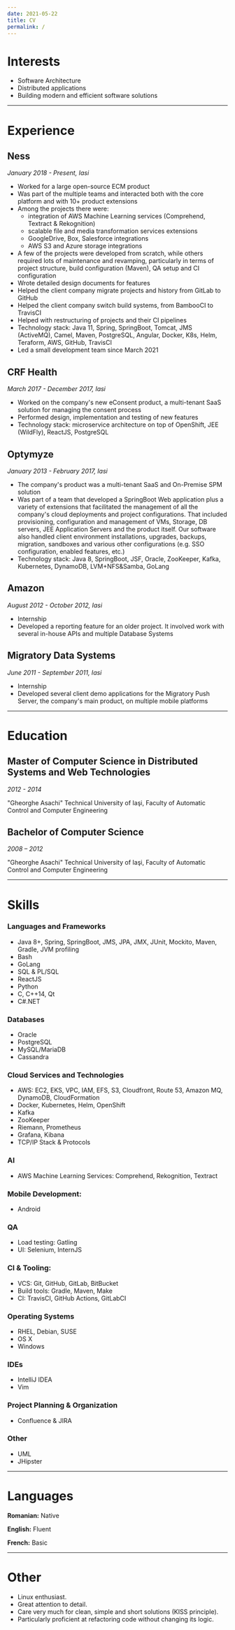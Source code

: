 ```yaml
---
date: 2021-05-22
title: CV
permalink: /
---
```


# Interests
* Software Architecture
* Distributed applications
* Building modern and efficient software solutions

___

# Experience
## Ness
_January 2018 - Present, Iasi_
* Worked for a large open-source ECM product
* Was part of the multiple teams and interacted both with the core platform and with 10+ product extensions
* Among the projects there were:
  - integration of AWS Machine Learning services (Comprehend, Textract & Rekognition)
  - scalable file and media transformation services extensions
  - GoogleDrive, Box, Salesforce integrations
  - AWS S3 and Azure storage integrations
* A few of the projects were developed from scratch, while others required lots of maintenance and revamping, particularly in terms of project structure, build configuration (Maven), QA setup and CI configuration
* Wrote detailed design documents for features
* Helped the client company migrate projects and history from GitLab to GitHub
* Helped the client company switch build systems, from BambooCI to TravisCI
* Helped with restructuring of projects and their CI pipelines
* Technology stack: Java 11, Spring, SpringBoot, Tomcat, JMS (ActiveMQ), Camel, Maven, PostgreSQL, Angular, Docker, K8s,
  Helm, Teraform, AWS, GitHub, TravisCI
* Led a small development team since March 2021

## CRF Health
_March 2017 - December 2017, Iasi_
* Worked on the company's new eConsent product, a multi-tenant SaaS solution for managing the consent process
* Performed design, implementation and testing of new features
* Technology stack: microservice architecture on top of OpenShift, JEE (WildFly), ReactJS, PostgreSQL

## Optymyze
_January 2013 - February 2017, Iasi_
* The company's product was a multi-tenant SaaS and On-Premise SPM solution
* Was part of a team that developed a SpringBoot Web application plus a variety of extensions that facilitated the
  management of all the company's cloud deployments and project configurations. That included provisioning,
  configuration and management of VMs, Storage, DB servers, JEE Application Servers and the product itself. Our
  software also handled client environment installations, upgrades, backups, migration, sandboxes and various
  other configurations (e.g. SSO configuration, enabled features, etc.)
* Technology stack: Java 8, SpringBoot, JSF, Oracle, ZooKeeper, Kafka, Kubernetes, DynamoDB, LVM+NFS&Samba, GoLang

## Amazon
_August 2012 - October 2012, Iasi_
* Internship
* Developed a reporting feature for an older project. It involved work with several in-house APIs and multiple Database Systems

## Migratory Data Systems
_June 2011 - September 2011, Iasi_
* Internship
* Developed several client demo applications for the Migratory Push Server, the company's main product, on multiple mobile platforms

___

# Education

## Master of Computer Science in Distributed Systems and Web Technologies
_2012 - 2014_

"Gheorghe Asachi" Technical University of Iaşi, Faculty of Automatic Control and Computer Engineering

## Bachelor of Computer Science
_2008 – 2012_

"Gheorghe Asachi" Technical University of Iaşi, Faculty of Automatic Control and Computer Engineering

___

# Skills

### Languages and Frameworks
* Java 8+, Spring, SpringBoot, JMS, JPA, JMX, JUnit, Mockito, Maven, Gradle, JVM profiling
* Bash
* GoLang
* SQL & PL/SQL
* ReactJS
* Python
* C, C++14, Qt
* C#.NET

### Databases
* Oracle
* PostgreSQL
* MySQL/MariaDB
* Cassandra

### Cloud Services and Technologies
* AWS: EC2, EKS, VPC, IAM, EFS, S3, Cloudfront, Route 53, Amazon MQ, DynamoDB, CloudFormation
* Docker, Kubernetes, Helm, OpenShift
* Kafka
* ZooKeeper
* Riemann, Prometheus
* Grafana, Kibana
* TCP/IP Stack & Protocols

### AI
* AWS Machine Learning Services: Comprehend, Rekognition, Textract

### Mobile Development:
* Android

### QA
* Load testing: Gatling
* UI: Selenium, InternJS

### CI & Tooling:
* VCS: Git, GitHub, GitLab, BitBucket
* Build tools: Gradle, Maven, Make
* CI:  TravisCI, GitHub Actions, GitLabCI

### Operating Systems
* RHEL, Debian, SUSE
* OS X
* Windows

### IDEs
* IntelliJ IDEA
* Vim

### Project Planning & Organization
* Confluence & JIRA

### Other
* UML
* JHipster

___

# Languages
**Romanian:** Native

**English:** Fluent

**French:** Basic

___

# Other

* Linux enthusiast.
* Great attention to detail.
* Care very much for clean, simple and short solutions (KISS principle).
* Particularly proficient at refactoring code without changing its logic.

